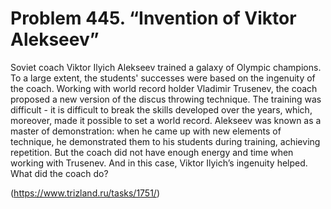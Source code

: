 # Problem 445. “Invention of Viktor Alekseev”

Soviet coach Viktor Ilyich Alekseev trained a galaxy of Olympic champions. To a large extent, the students' successes were based on the ingenuity of the coach. Working with world record holder Vladimir Trusenev, the coach proposed a new version of the discus throwing technique. The training was difficult - it is difficult to break the skills developed over the years, which, moreover, made it possible to set a world record. Alekseev was known as a master of demonstration: when he came up with new elements of technique, he demonstrated them to his students during training, achieving repetition. But the coach did not have enough energy and time when working with Trusenev. And in this case, Viktor Ilyich’s ingenuity helped. What did the coach do?

(https://www.trizland.ru/tasks/1751/)
